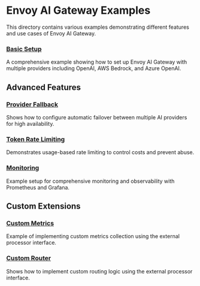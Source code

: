 # Envoy AI Gateway Examples

This directory contains various examples demonstrating different features and use cases of Envoy AI Gateway.


### [Basic Setup](./basic/)
A comprehensive example showing how to set up Envoy AI Gateway with multiple providers including OpenAI, AWS Bedrock, and Azure OpenAI.

## Advanced Features

### [Provider Fallback](./provider_fallback/)
Shows how to configure automatic failover between multiple AI providers for high availability.

### [Token Rate Limiting](./token_ratelimit/)
Demonstrates usage-based rate limiting to control costs and prevent abuse.

### [Monitoring](./monitoring/)
Example setup for comprehensive monitoring and observability with Prometheus and Grafana.

## Custom Extensions

### [Custom Metrics](./extproc_custom_metrics/)
Example of implementing custom metrics collection using the external processor interface.

### [Custom Router](./extproc_custom_router/)
Shows how to implement custom routing logic using the external processor interface.

